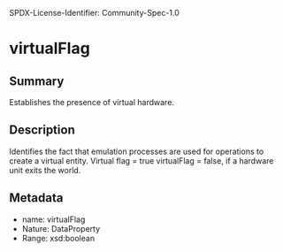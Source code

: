SPDX-License-Identifier: Community-Spec-1.0

# virtualFlag

## Summary

Establishes the presence of virtual hardware.

## Description

Identifies the fact that emulation processes are used for operations to create a virtual entity. Virtual flag = true
virtualFlag = false, if a hardware unit exits the world.

## Metadata

- name: virtualFlag
- Nature: DataProperty
- Range: xsd:boolean
